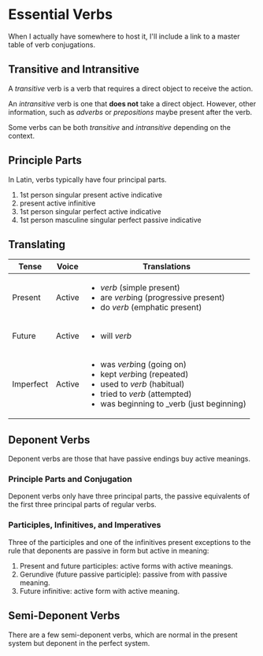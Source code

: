 # Essential Verbs

When I actually have somewhere to host it, I'll include a link to a master table of verb conjugations.

## Transitive and Intransitive

A _transitive_ verb is a verb that requires a direct object to receive the action.

An _intransitive_ verb is one that **does not** take a direct object.  However, other information, such as _adverbs_ or _prepositions_ maybe present after the verb.

Some verbs can be both _transitive_ and _intransitive_ depending on the context.

## Principle Parts

In Latin, verbs typically have four principal parts.

1. 1st person singular present active indicative
1. present active infinitive
1. 1st person singular perfect active indicative
1. 1st person masculine singular perfect passive indicative

## Translating

| Tense | Voice | Translations |
| --- | --- | --- |
| Present | Active | <ul><li>_verb_ (simple present)</li><li>are *verb*ing (progressive present)</li><li>do _verb_ (emphatic present)</li></ul> |
| Future | Active | <ul><li>will _verb_</li></ul> |
| Imperfect | Active | <ul><li>was *verb*ing (going on)</li><li>kept *verb*ing (repeated)</li><li>used to _verb_ (habitual)</li><li>tried to _verb_ (attempted)</li><li>was beginning to _verb (just beginning)</li></ul> |

## Deponent Verbs

Deponent verbs are those that have passive endings buy active meanings.  

### Principle Parts and Conjugation

Deponent verbs only have three principal parts, the passive equivalents of the first three principal parts of regular verbs.

### Participles, Infinitives, and Imperatives

Three of the participles and one of the infinitives present exceptions to the rule that deponents are passive in form but active in meaning:

1. Present and future participles: active forms with active meanings.
1. Gerundive (future passive participle): passive from with passive meaning.
1. Future infinitive: active form with active meaning.

## Semi-Deponent Verbs

There are a few semi-deponent verbs, which are normal in the present system but deponent in the perfect system.
